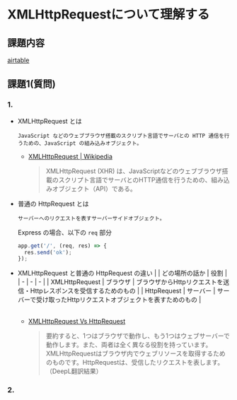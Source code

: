# XMLHttpRequestについて理解する
## 課題内容
[airtable](https://airtable.com/tblTnXBXFOYJ0J7lZ/viwyi8muFtWUlhNKG/recEJ0OREq1feaNwd?blocks=hide)

## 課題1(質問)
### 1. 
- XMLHttpRequest とは
  ```
  JavaScript などのウェブブラウザ搭載のスクリプト言語でサーバとの HTTP 通信を行うための、JavaScript の組み込みオブジェクト。
  ```
  - [XMLHttpRequest | Wikipedia](https://ja.wikipedia.org/wiki/XMLHttpRequest)
    > XMLHttpRequest (XHR) は、JavaScriptなどのウェブブラウザ搭載のスクリプト言語でサーバとのHTTP通信を行うための、組み込みオブジェクト（API）である。

- 普通の HttpRequest とは
  ```
  サーバーへのリクエストを表すサーバーサイドオブジェクト。
  ```
  Express の場合、以下の `req` 部分
  ```js
  app.get('/', (req, res) => {
    res.send('ok');
  });
  ```

- XMLHttpRequest と普通の HttpRequest の違い
  | | どの場所の話か | 役割 |
  | - | - | - |
  | XMLHttpRequest | ブラウザ | ブラウザからHttpリクエストを送信・Httpレスポンスを受信するためのもの |
  | HttpRequest | サーバー | サーバーで受け取ったHttpリクエストオブジェクトを表すためのもの |
  
  <br>
  
  - [XMLHttpRequest Vs HttpRequest](https://stackoverflow.com/questions/8668449/xmlhttprequest-vs-httprequest)
    > 要約すると、1つはブラウザで動作し、もう1つはウェブサーバーで動作します。また、両者は全く異なる役割を持っています。XMLHttpRequestはブラウザ内でウェブリソースを取得するためのものです。HttpRequestは、受信したリクエストを表します。（DeepL翻訳結果）

### 2. 